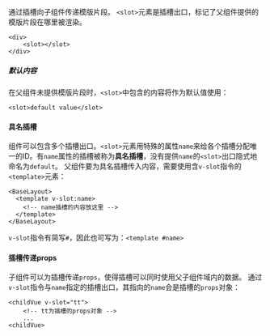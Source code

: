 通过插槽向子组件传递模版片段。
`<slot>`元素是插槽出口，标记了父组件提供的模版片段在哪里被渲染。
```vue
<div>
	<slot></slot>
</div>
```
##### 默认内容
在父组件未提供模版片段时，`<slot>`中包含的内容将作为默认值使用：
```vue
<slot>default value</slot>
```
#### 具名插槽
组件可以包含多个插槽出口。`<slot>`元素用特殊的属性`name`来给各个插槽分配唯一的ID。有`name`属性的插槽被称为**具名插槽**，没有提供`name`的`<slot>`出口隐式地命名为`default`。
父组件要为具名插槽传入内容，需要使用含`v-slot`指令的`<template>`元素：
```vue
<BaseLayout>
  <template v-slot:name>
    <!-- name插槽的内容放这里 -->
  </template>
</BaseLayout>
```
`v-slot`指令有简写`#`，因此也可写为：`<template #name>`
#### 插槽传递props
子组件可以为插槽传递`props`，使得插槽可以同时使用父子组件域内的数据。
通过`v-slot`指令与`name`指定的插槽出口，其指向的`name`会是插槽的`props`对象：
```vue
<childVue v-slot="tt">
	<!-- tt为插槽的props对象 -->
	...
<childVue>
```
